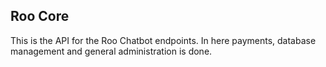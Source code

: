 ## Roo Core

This is the API for the Roo Chatbot endpoints. In here payments,
database management and general administration is done.